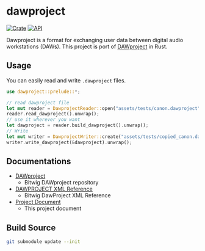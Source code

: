 # dawproject

[![Crate](https://img.shields.io/crates/v/dawproject.svg)](https://crates.io/crates/dawproject)
[![API](https://docs.rs/dawproject/badge.svg)](https://docs.rs/dawproject)

Dawproject is a format for exchanging user data between digital audio workstations (DAWs).
This project is port of [DAWproject](https://github.com/bitwig/dawproject) in Rust.

## Usage

You can easily read and write `.dawproject` files.

```rust
use dawproject::prelude::*;

// read dawproject file
let mut reader = DawprojectReader::open("assets/tests/canon.dawproject").unwrap();
reader.read_dawproject().unwrap();
// use it wherever you want
let dawproject = reader.build_dawproject().unwrap();
// Write
let mut writer = DawprojectWriter::create("assets/tests/copied_canon.dawproject").unwrap();
writer.write_dawproject(&dawproject).unwrap();
```

## Documentations

- [DAWproject](https://github.com/bitwig/dawproject)
  - Bitwig DAWproject repository
- [DAWPROJECT XML Reference](https://htmlpreview.github.io/?https://github.com/bitwig/dawproject/blob/main/Reference.html)
  - Bitwig DawProject XML Reference
- [Project Document](https://docs.rs/dawproject)
  - This project document

## Build Source

```bash
git submodule update --init
```
